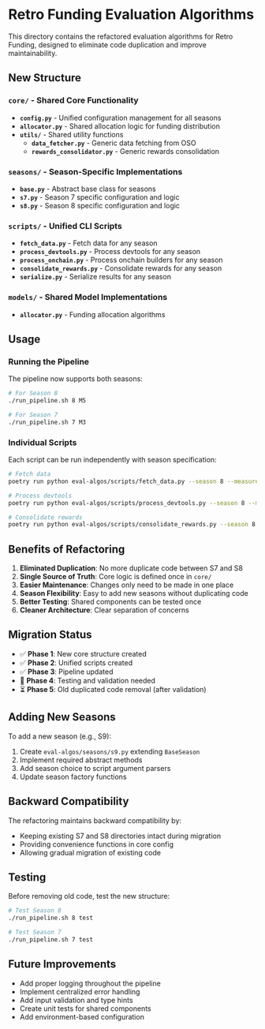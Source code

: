 # Retro Funding Evaluation Algorithms

This directory contains the refactored evaluation algorithms for Retro Funding, designed to eliminate code duplication and improve maintainability.

## New Structure

### `core/` - Shared Core Functionality
- **`config.py`** - Unified configuration management for all seasons
- **`allocator.py`** - Shared allocation logic for funding distribution
- **`utils/`** - Shared utility functions
  - **`data_fetcher.py`** - Generic data fetching from OSO
  - **`rewards_consolidator.py`** - Generic rewards consolidation

### `seasons/` - Season-Specific Implementations
- **`base.py`** - Abstract base class for seasons
- **`s7.py`** - Season 7 specific configuration and logic
- **`s8.py`** - Season 8 specific configuration and logic

### `scripts/` - Unified CLI Scripts
- **`fetch_data.py`** - Fetch data for any season
- **`process_devtools.py`** - Process devtools for any season
- **`process_onchain.py`** - Process onchain builders for any season
- **`consolidate_rewards.py`** - Consolidate rewards for any season
- **`serialize.py`** - Serialize results for any season

### `models/` - Shared Model Implementations
- **`allocator.py`** - Funding allocation algorithms

## Usage

### Running the Pipeline

The pipeline now supports both seasons:

```bash
# For Season 8
./run_pipeline.sh 8 M5

# For Season 7
./run_pipeline.sh 7 M3
```

### Individual Scripts

Each script can be run independently with season specification:

```bash
# Fetch data
poetry run python eval-algos/scripts/fetch_data.py --season 8 --measurement-period M5

# Process devtools
poetry run python eval-algos/scripts/process_devtools.py --season 8 --measurement-period M5 --model devtooling__arcturus

# Consolidate rewards
poetry run python eval-algos/scripts/consolidate_rewards.py --season 8 --measurement-period M5
```

## Benefits of Refactoring

1. **Eliminated Duplication**: No more duplicate code between S7 and S8
2. **Single Source of Truth**: Core logic is defined once in `core/`
3. **Easier Maintenance**: Changes only need to be made in one place
4. **Season Flexibility**: Easy to add new seasons without duplicating code
5. **Better Testing**: Shared components can be tested once
6. **Cleaner Architecture**: Clear separation of concerns

## Migration Status

- ✅ **Phase 1**: New core structure created
- ✅ **Phase 2**: Unified scripts created
- ✅ **Phase 3**: Pipeline updated
- 🔄 **Phase 4**: Testing and validation needed
- ⏳ **Phase 5**: Old duplicated code removal (after validation)

## Adding New Seasons

To add a new season (e.g., S9):

1. Create `eval-algos/seasons/s9.py` extending `BaseSeason`
2. Implement required abstract methods
3. Add season choice to script argument parsers
4. Update season factory functions

## Backward Compatibility

The refactoring maintains backward compatibility by:
- Keeping existing S7 and S8 directories intact during migration
- Providing convenience functions in core config
- Allowing gradual migration of existing code

## Testing

Before removing old code, test the new structure:

```bash
# Test Season 8
./run_pipeline.sh 8 test

# Test Season 7
./run_pipeline.sh 7 test
```

## Future Improvements

- Add proper logging throughout the pipeline
- Implement centralized error handling
- Add input validation and type hints
- Create unit tests for shared components
- Add environment-based configuration
